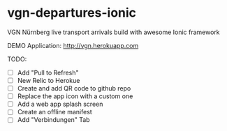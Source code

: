 # vgn-departures-ionic
VGN Nürnberg live transport arrivals build with awesome Ionic framework

DEMO Application: http://vgn.herokuapp.com

TODO:
- [ ] Add "Pull to Refresh"
- [ ] New Relic to Herokue
- [ ] Create and add QR code to github repo
- [ ] Replace the app icon with a custom one
- [ ] Add a web app splash screen
- [ ] Create an offline manifest
- [ ] Add "Verbindungen" Tab
